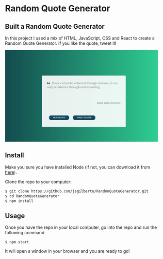 # Random Quote Generator

## Built a Random Quote Generator

In this project I used a mix of HTML, JavaScript, CSS and React to create a Random Quote Generator. If you like the quote, tweet it!

![Fun](randomquotegenerator.gif)

## Install

Make you sure you have installed Node (if not, you can download it from [here](https://nodejs.org/en/download/)).

Clone the repo to your computer:
```
$ git clone https://github.com/jsgilberto/RandomQuoteGenerator.git
$ cd RandomQuoteGenerator
$ npm install
```

## Usage

Once you have the repo in your local computer, go into the repo and run the following command:
```
$ npm start
```
It will open a window in your browser and you are ready to go!